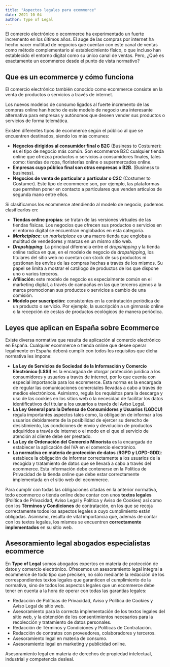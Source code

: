 ```yaml
---
title: "Aspectos legales para ecommerce"
date: 2021-10-04
author: Type of Legal
---
```


El comercio electrónico o ecommerce ha experimentado un fuerte incremento en los últimos años. El auge de las compras por internet ha hecho nacer multitud de negocios que cuentan con este canal de ventas como método complementario al establecimiento físico, o que incluso han establecido el entorno digital como su único canal de ventas. Pero, ¿Qué es exactamente un ecommerce desde el punto de vista normativo?

**Que es un ecommerce y cómo funciona**
---------------------------------------

El comercio electrónico también conocido como ecommerce consiste en la venta de productos o servicios a través de internet.

Los nuevos modelos de consumo ligados al fuerte incremento de las compras online han hecho de este modelo de negocio una interesante alternativa para empresas y autónomos que deseen vender sus productos o servicios de forma telemática.

Existen diferentes tipos de ecommerce según el público al que se encuentren destinados, siendo los más comunes:

*   **Negocios dirigidos al consumidor final o B2C** (Business to Costumer): es el tipo de negocio más común. Son ecommerce B2C cualquier tienda online que ofrezca productos o servicios a consumidores finales, tales como: tiendas de ropa, floristerías online o supermercados online.
*   **Empresas cuyo público final son otras empresas o B2B**. (Business to business).
*   **Negocios de venta de particular a particular o C2C** (Costumer to Costumer). Este tipo de ecommerce son, por ejemplo, las plataformas que permiten poner en contacto a particulares que venden artículos de segunda mano entre ellos.

Si clasificamos los ecommerce atendiendo al modelo de negocio, podemos clasificarlos en:

*   **Tiendas online propias**: se tratan de las versiones virtuales de las tiendas físicas. Los negocios que ofrecen sus productos o servicios en el entorno digital se encuentran englobados en esta categoría.
*   **_Marketplace_**: un _marketplace_ es una macro tienda que engloba a multitud de vendedores y marcas en un mismo sitio web.
*   **_Dropshipping_**: La principal diferencia entre el _dropshipping_ y la tienda online radica en que, en el modelo de negocio de _dropshipping_, los titulares del sitio web no cuentan con stock de sus productos ni gestionan los envíos de las compras hechas a través de los mismos. Su papel se limita a mostrar el catálogo de productos de los que dispone uno o varios terceros.
*   **Afiliación:** este modelo de negocio es especialmente común en el marketing digital, a través de campañas en las que terceros ajenos a la marca promocionan sus productos o servicios a cambio de una comisión.
*   **Modelo por suscripción:** consistentes en la contratación periódica de un producto o servicio. Por ejemplo, la suscripción a un gimnasio online o la recepción de cestas de productos ecológicos de manera periódica.

**Leyes que aplican en España sobre Ecommerce**
-----------------------------------------------

Existe diversa normativa que resulta de aplicación al comercio electrónico en España. Cualquier ecommerce o tienda online que desee operar legalmente en España deberá cumplir con todos los requisitos que dicha normativa les impone:

*   **La Ley de Servicios de Sociedad de la Información y Comercio Electrónico (LSSI)** es la encargada de otorgar protección jurídica a los consumidores y usuarios a través de internet, por lo que cuenta con especial importancia para los ecommerce. Esta norma es la encargada de regular las comunicaciones comerciales llevadas a cabo a través de medios electrónicos. Asimismo, regula los requisitos para la descarga y uso de las cookies en los sitios web o la necesidad de facilitar los datos identificativos del titular a los usuarios a través del Aviso Legal.
*   **La Ley General para la Defensa de Consumidores y Usuarios (LGDCU)** regula importantes aspectos tales como, la obligación de informar a los usuarios debidamente de la posibilidad de ejercer su derecho de desistimiento, las condiciones de envío y devolución de productos adquiridos a través de internet o el modo en el que el servicio de atención al cliente debe ser prestado.
*   **La Ley de Ordenación del Comercio Minorista** es la encargada de establecer la aplicación del IVA en el comercio electrónico.
*   **La normativa en materia de protección de datos** (**RGPD y LOPD-GDD**): establece la obligación de informar correctamente a los usuarios de la recogida y tratamiento de datos que se llevará a cabo a través del ecommerce. Esta información debe contenerse en la Política de Privacidad de la tienda online que debe estar correctamente implementada en el sitio web del ecommerce.

Para cumplir con todas las obligaciones citadas en la anterior normativa, todo ecommerce o tienda online debe contar con unos **textos legales** (Política de Privacidad, Aviso Legal y Política y Aviso de Cookies) así como con los **Términos y Condiciones** de contratación, en los que se recoja correctamente todos los aspectos legales a cuyo cumplimiento están obligadas. Asimismo, resulta de vital importancia que, además de contar con los textos legales, los mismos se encuentren **correctamente implementados** en su sitio web.

**Asesoramiento legal abogados especialistas ecommerce**
--------------------------------------------------------

En **Type of Legal** somos abogados expertos en materia de protección de datos y comercio electrónico. Ofrecemos un asesoramiento legal integral a ecommerce de todo tipo que precisen, no sólo mediante la redacción de los correspondientes textos legales que garanticen el cumplimiento de la normativa, sino de todos los aspectos legales que un ecommerce debe tener en cuenta a la hora de operar con todas las garantías legales:

*   Redacción de Políticas de Privacidad, Aviso y Política de Cookies y Aviso Legal de sitio web.
*   Asesoramiento para la correcta implementación de los textos legales del sitio web, y la obtención de los consentimientos necesarios para la recolección y tratamiento de datos personales.
*   Redacción de Términos y Condiciones y Políticas de Contratación.
*   Redacción de contratos con proveedores, colaboradores y terceros.
*   Asesoramiento legal en materia de consumo.
*   Asesoramiento legal en marketing y publicidad online.

Asesoramiento legal en materia de derechos de propiedad intelectual, industrial y competencia desleal.
